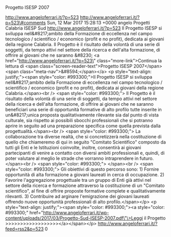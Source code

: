 Progetto ISESP 2007

http://www.angeloferrari.it/?p=523 http://www.angeloferrari.it/?p=523\#comments Sun, 12 Mar 2017 15:28:13 +0000 angelo Progetti Calabria ISESP Sud http://www.angeloferrari.it/?p=523 Il Progetto ISESP si sviluppa nell&\#8217;ambito della Formazione di eccellenza nel campo tecnologico / scientifico / economico (profit e no profit), dedicata ai giovani della regione Calabria. Il Progetto è il risultato della volontà di una serie di soggetti, da tempo attivi nel settore della ricerca e dell'alta formazione, di offrire ai giovani che ne saranno &\#8230; \<a href=\"http://www.angeloferrari.it/?p=523\" class=\"more-link\"\>Continua la lettura di \<span class=\"screen-reader-text\"\>Progetto ISESP 2007\</span\> \<span class=\"meta-nav\"\>&\#8594;\</span\>\</a\> \<p style=\"text-align: justify;\"\>\<span style=\"color: \#993300;\"\>Il Progetto ISESP si sviluppa nell&\#8217;ambito della Formazione di eccellenza nel campo tecnologico / scientifico / economico (profit e no profit), dedicata ai giovani della regione Calabria.\</span\>\<br /\> \<span style=\"color: \#993300;\"\> Il Progetto è il risultato della volontà di una serie di soggetti, da tempo attivi nel settore della ricerca e dell'alta formazione, di offrire ai giovani che ne saranno beneficiari una serie di opportunità formative di alto profilo tutte inserite in un&\#8217;unica proposta qualitativamente rilevante sia dal punto di vista culturale, sia rispetto ai possibili sbocchi professionali che si potranno aprire in seguito ad una preparazione specifica come quella prevista dalla progettualità.\</span\>\<br /\> \<span style=\"color: \#993300;\"\> La collaborazione tra diverse realtà, che si concretizzerà nella costituzione di quello che chiameremo di qui in seguito "Comitato Scientifico" composto da tutti gli Enti e le Istituzioni coinvolte, inoltre, consentirà ai giovani partecipanti di venire a contatto con diversi ambiti professionali e, quindi, di poter valutare al meglio le strade che vorranno intraprendere in futuro.\</span\>\<br /\> \<span style=\"color: \#993300;\"\>  \</span\>\<br /\> \<span style=\"color: \#993300;\"\> Gli obiettivi di questo percorso sono: 1) Fornire opportunità di alta formazione a giovani laureati in cerca di occupazione. 2) Favorire l'aggregazione progettuale tra un gruppo di Enti già attivi nel settore della ricerca e formazione attraverso la costituzione di un "Comitato scientifico", al fine di offrire proposte formative complete e qualitativamente rilevanti. 3) Contribuire ad arginare l'emigrazione dei giovani laureati offrendo nuove opportunità professionali di alto profilo.\</span\>\</p\> \<p style=\"text-align: justify;\"\>\<span style=\"color: \#993300;\"\>\<a style=\"color: \#993300;\" href=\"http://www.angeloferrari.it/wp-content/uploads/2017/03/Progetto-Sud-ISESP-2007.pdf\"\>Leggi il Progetto &gt;&gt;&gt;&gt;&gt;&gt;&gt;&gt;&gt;&gt;&gt;&gt;&gt;&gt;&gt;&gt;&gt;&gt;\</a\>\</span\>\</p\> http://www.angeloferrari.it/?feed=rss2&p=523 0

